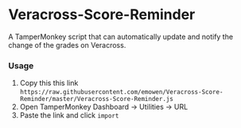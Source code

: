 # Veracross-Score-Reminder
A TamperMonkey script that can automatically update and notify the change of the grades on Veracross.

### Usage
1. Copy this this link `https://raw.githubusercontent.com/emowen/Veracross-Score-Reminder/master/Veracross-Score-Reminder.js`
2. Open TamperMonkey Dashboard -> Utilities -> URL
3. Paste the link and click `import`
